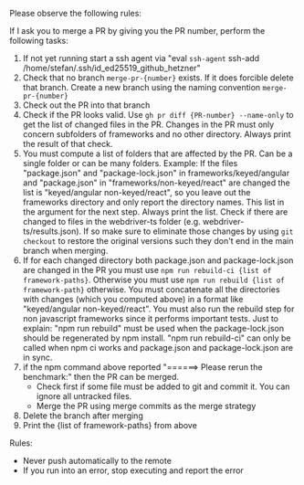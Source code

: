 Please observe the following rules:

If I ask you to merge a PR by giving you the PR number, perform the following tasks:
1. If not yet running start a ssh agent via "eval `ssh-agent`
ssh-add /home/stefan/.ssh/id_ed25519_github_hetzner"
2. Check that no branch `merge-pr-{number}` exists. If it does forcible delete that branch. Create a new branch using the naming convention `merge-pr-{number}`
3. Check out the PR into that branch
4. Check if the PR looks valid. Use `gh pr diff {PR-number} --name-only` to get the list of changed files in the PR. Changes in the PR must only concern subfolders of frameworks and no other directory. Always print the result of that check.
5. You must compute a list of folders that are affected by the PR. Can be a single folder or can be many folders. Example: If the files "package.json" and "package-lock.json" in frameworks/keyed/angular and "package.json" in "frameworks/non-keyed/react" are changed the list is "keyed/angular non-keyed/react", so you leave out the frameworks directory and only report the directory names. This list in the argument for the next step.
Always print the list.
Check if there are changed to files in the webdriver-ts folder (e.g. webdriver-ts/results.json). If so make sure to eliminate those changes by using `git checkout` to restore the original versions such they don't end in the main branch when merging.
6. If for each changed directory both package.json and package-lock.json are changed in the PR you must use `npm run rebuild-ci {list of framework-paths}`. Otherwise you must use `npm run rebuild {list of framework-path}` otherwise. You must concatenate all the directories with changes (which you computed above) in a format like "keyed/angular non-keyed/react".
You must also run the rebuild step for non javascript frameworks since it performs important tests.
    Just to explain: "npm run rebuild" must be used when the package-lock.json should be regenerated by
    npm install. "npm run rebuild-ci" can only be called when npm ci works and package.json and package-lock.json are in sync.
7. if the npm command above reported "======> Please rerun the benchmark:" then the PR can be merged.
    * Check first if some file must be added to git and commit it. You can ignore all untracked files.
    * Merge the PR using merge commits as the merge strategy
8. Delete the branch after merging
9. Print the {list of framework-paths} from above

Rules:
* Never push automatically to the remote
* If you run into an error, stop executing and report the error